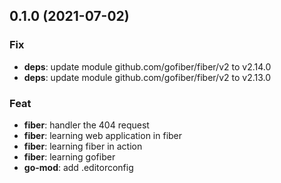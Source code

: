 ## 0.1.0 (2021-07-02)

### Fix

- **deps**: update module github.com/gofiber/fiber/v2 to v2.14.0
- **deps**: update module github.com/gofiber/fiber/v2 to v2.13.0

### Feat

- **fiber**: handler the 404 request
- **fiber**: learning web application in fiber
- **fiber**: learning fiber in action
- **fiber**: learning gofiber
- **go-mod**: add .editorconfig
